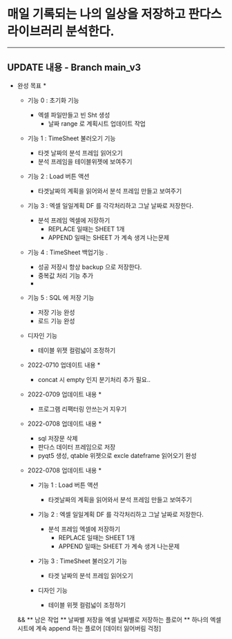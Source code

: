# 매일 기록되는 나의 일상을 저장하고 판다스 라이브러리 분석한다. 

--------------------------------------------------------------------------
## UPDATE 내용 - Branch main_v3

* 완성 목표 *
    * 기능 0 : 초기화 기능 
        * 엑셀 파일만들고 빈 Sht 생성 
            * 날짜 range 로 계획시트 업데이트 작업 

    * 기능 1 : TimeSheet 불러오기 기능 
        * 타겟 날짜의 분석 프레임 읽어오기 
        * 분석 프레임을 테이블위젯에 보여주기

    * 기능 2 : Load 버튼 액션
        * 타겟날짜의 계획을 읽어와서 분석 프레임 만들고 보여주기 

    * 기능 3 : 엑셀 일일계획 DF 를 각각처리하고 그날 날짜로 저장한다. 
        * 분석 프레임 엑셀에 저장하기 
            * REPLACE 일때는 SHEET 1개 
            * APPEND 일때는 SHEET 가 계속 생겨 나는문제 
    
    * 기능 4 : TimeSheet 백업기능 . 
        * 성공 저장시 항상 backup 으로 저장한다. 
        * 중복값 처리 기능 추가 
        * 
    * 기능 5 : SQL 에 저장 기능 
        * 저장 기능 완성 
        * 로드 기능 완성 


            

    * 디자인 기능 
        * 테이블 위젯 컬럼넓이 조정하기 


    * 2022-0710 업데이트 내용 *
        * concat 시 empty 인지 분기처리 추가 필요..

    * 2022-0709 업데이트 내용 *
        * 프로그램 리팩터링 안쓰는거 지우기 
    
    * 2022-0708 업데이트 내용 *
        * sql 저장문 삭제 
        * 판다스 데이터 프레임으로 저장 
        * pyqt5 생성, qtable 위젯으로 excle dateframe 읽어오기 완성
    
    * 2022-0708 업데이트 내용 *
        * 기능 1 : Load 버튼 액션
            * 타겟날짜의 계획을 읽어와서 분석 프레임 만들고 보여주기 

        * 기능 2 : 엑셀 일일계획 DF 를 각각처리하고 그날 날짜로 저장한다. 
            * 분석 프레임 엑셀에 저장하기 
                * REPLACE 일때는 SHEET 1개 
                * APPEND 일때는 SHEET 가 계속 생겨 나는문제 

        * 기능 3 : TimeSheet 불러오기 기능 
            * 타겟 날짜의 분석 프레임 읽어오기 

        * 디자인 기능 
            * 테이블 위젯 컬럼넓이 조정하기 

    &&
    ** 남은 작업 
    ** 날짜별 저장을 엑셀 날짜별로 저장하는 플로어
    ** 하나의 엑셀시트에 계속 append 하는 플로어 [데이터 잃어버림 걱정]
    
